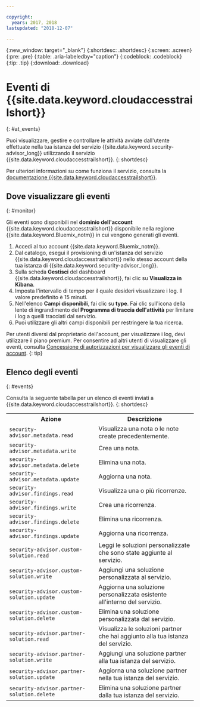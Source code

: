 ```yaml
---

copyright:
  years: 2017, 2018
lastupdated: "2018-12-07"

---
```


{:new_window: target="_blank"}
{:shortdesc: .shortdesc}
{:screen: .screen}
{:pre: .pre}
{:table: .aria-labeledby="caption"}
{:codeblock: .codeblock}
{:tip: .tip}
{:download: .download}


# Eventi di {{site.data.keyword.cloudaccesstrailshort}}
{: #at_events}

Puoi visualizzare, gestire e controllare le attività avviate dall'utente effettuate nella tua istanza del servizio {{site.data.keyword.security-advisor_long}} utilizzando il servizio {{site.data.keyword.cloudaccesstrailshort}}.
{: shortdesc}

Per ulteriori informazioni su come funziona il servizio, consulta la [documentazione {{site.data.keyword.cloudaccesstrailshort}}](/docs/services/cloud-activity-tracker/index.html).


## Dove visualizzare gli eventi
{: #monitor}

Gli eventi sono disponibili nel **dominio dell'account** {{site.data.keyword.cloudaccesstrailshort}} disponibile nella regione {{site.data.keyword.Bluemix_notm}} in cui vengono generati gli eventi.

1. Accedi al tuo account {{site.data.keyword.Bluemix_notm}}.
2. Dal catalogo, esegui il provisioning di un'istanza del servizio {{site.data.keyword.cloudaccesstrailshort}} nello stesso account della tua istanza di {{site.data.keyword.security-advisor_long}}.
3. Sulla scheda **Gestisci** del dashboard {{site.data.keyword.cloudaccesstrailshort}}, fai clic su **Visualizza in Kibana**.
4. Imposta l'intervallo di tempo per il quale desideri visualizzare i log. Il valore predefinito è 15 minuti.
5. Nell'elenco **Campi disponibili**, fai clic su **type**. Fai clic sull'icona della lente di ingrandimento del **Programma di traccia dell'attività** per limitare i log a quelli tracciati dal servizio.
6. Puoi utilizzare gli altri campi disponibili per restringere la tua ricerca.

Per utenti diversi dal proprietario dell'account, per visualizzare i log, devi utilizzare il piano premium. Per consentire ad altri utenti di visualizzare gli eventi, consulta [Concessione di autorizzazioni per visualizzare gli eventi di account](/docs/services/cloud-activity-tracker/how-to/grant_permissions.html#grant_permissions).
{: tip}

## Elenco degli eventi
{: #events}

Consulta la seguente tabella per un elenco di eventi inviati a {{site.data.keyword.cloudaccesstrailshort}}.
{: shortdesc}

<table>
  <tr>
    <th>Azione</th>
    <th>Descrizione</th>
  </tr>
  <tr>
    <td><code>security-advisor.metadata.read</code></td>
    <td>Visualizza una nota o le note create precedentemente.</td>
  </tr>
  <tr>
    <td><code>security-advisor.metadata.write</code></td>
    <td>Crea una nota.</td>
  </tr>
  <tr>
    <td><code>security-advisor.metadata.delete</code></td>
    <td>Elimina una nota.</td>
  </tr>
  <tr>
    <td><code>security-advisor.metadata.update</code></td>
    <td>Aggiorna una nota.</td>
  </tr>
  <tr>
    <td><code>security-advisor.findings.read</code></td>
    <td>Visualizza una o più ricorrenze.</td>
  </tr>
  <tr>
    <td><code>security-advisor.findings.write</code></td>
    <td>Crea una ricorrenza.</td>
  </tr>
  <tr>
    <td><code>security-advisor.findings.delete</code></td>
    <td>Elimina una ricorrenza.</td>
  </tr>
  <tr>
    <td><code>security-advisor.findings.update</code></td>
    <td>Aggiorna una ricorrenza.</td>
  </tr>
  <tr>
    <td><code>security-advisor.custom-solution.read</code></td>
    <td>Leggi le soluzioni personalizzate che sono state aggiunte al servizio.</td>
  </tr>
  <tr>
    <td><code>security-advisor.custom-solution.write</code></td>
    <td>Aggiungi una soluzione personalizzata al servizio.</td>
  </tr>
  <tr>
    <td><code>security-advisor.custom-solution.update</code></td>
    <td>Aggiorna una soluzione personalizzata esistente all'interno del servizio.</td>
  </tr>
  <tr>
    <td><code>security-advisor.custom-solution.delete</code></td>
    <td>Elimina una soluzione personalizzata dal servizio.</td>
  </tr>
  <tr>
    <td><code>security-advisor.partner-solution.read</code></td>
    <td>Visualizza le soluzioni partner che hai aggiunto alla tua istanza del servizio.</td>
  </tr>
  <tr>
    <td><code>security-advisor.partner-solution.write</code></td>
    <td>Aggiungi una soluzione partner alla tua istanza del servizio.</td>
  </tr>
  <tr>
    <td><code>security-advisor.partner-solution.update</code></td>
    <td>Aggiorna una soluzione partner nella tua istanza del servizio.</td>
  </tr>
  <tr>
    <td><code>security-advisor.partner-solution.delete</code></td>
    <td>Elimina una soluzione partner dalla tua istanza del servizio.</td>
  </tr>
</table>
